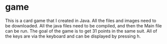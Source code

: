 # game
This is a card game that I created in Java. All the files and images need to be downloaded. All the java files need to be compiled, and then the Main file can be run.  The goal of the game is to get 31 points in the same suit. All of the keys are via the keyboard and can be displayed by pressing h.

